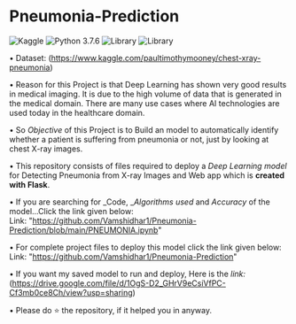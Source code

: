 # Pneumonia-Prediction

![Kaggle](https://img.shields.io/badge/Dataset-Kaggle-blue.svg) ![Python 3.7.6](https://img.shields.io/badge/Python-3.7-violet.svg) ![Library](https://img.shields.io/badge/Library-kears%202.4.3-red) ![Library](https://img.shields.io/badge/Library-Tensorflow%202.3.1-orange)

• Dataset: (https://www.kaggle.com/paultimothymooney/chest-xray-pneumonia)

• Reason for this Project is that Deep Learning has shown very good results in medical imaging. It is due to the high volume of data that is generated in the medical domain. There are many use cases where AI technologies are used today in the healthcare domain.<br> 

• So _Objective_ of this Project is to Build an model to automatically identify whether a patient is suffering from pneumonia or not, just by looking at chest X-ray images.

• This repository consists of files required to deploy a _Deep Learning model_ for Detecting Pneumonia from X-ray Images and Web app which is __created with Flask__.<br>


• If you are searching for _Code, __Algorithms used_ and _Accuracy_ of the model...Click the link given below:<br>
Link: "https://github.com/Vamshidhar1/Pneumonia-Prediction/blob/main/PNEUMONIA.ipynb"

• For complete project files to deploy this model click the link given below:<br>
Link: "https://github.com/Vamshidhar1/Pneumonia-Prediction"

• If you want my saved model to run and deploy, Here is the _link:_ (https://drive.google.com/file/d/1OgS-D2_GHrV9eCsiVfPC-Cf3mb0ce8Ch/view?usp=sharing)

•  Please do ⭐ the repository, if it helped you in anyway.
